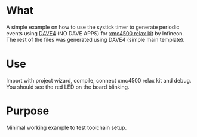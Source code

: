 # What

A simple example on how to use the systick timer to generate periodic events using  [DAVE4](https://infineoncommunity.com/dave-download_ID645) (NO DAVE APPS) for [xmc4500 relax kit](https://www.infineon.com/cms/en/product/evaluation-boards/kit_xmc45_relax_v1/) by Infineon.
The rest of the files was generated using DAVE4 (simple main template).

# Use 
Import with project wizard, compile, connect xmc4500 relax kit and debug. You should see the red LED on the board blinking.

# Purpose
Minimal working example to test toolchain setup.
